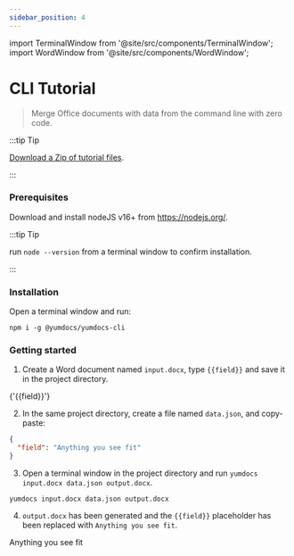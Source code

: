 ```yaml
---
sidebar_position: 4
---
```


import TerminalWindow from '@site/src/components/TerminalWindow';
import WordWindow from '@site/src/components/WordWindow';

# CLI Tutorial

> Merge Office documents with data from the command line with zero code.

:::tip Tip

[Download a Zip of tutorial files](./assets/04-cli-tutorial.zip).

:::

### Prerequisites

Download and install nodeJS v16+ from https://nodejs.org/.

:::tip Tip

run `node --version` from a terminal window to confirm installation.

:::

### Installation

Open a terminal window and run:

<TerminalWindow>

```
npm i -g @yumdocs/yumdocs-cli
```

</TerminalWindow>

### Getting started

1) Create a Word document named `input.docx`, type `{{field}}` and save it in the project directory.

<WordWindow title="input.docx">
{'{{field}}'}
</WordWindow>

2) In the same project directory, create a file named `data.json`, and copy-paste:

```json showLineNumbers title=data.json
{
  "field": "Anything you see fit"
}
```

3) Open a terminal window in the project directory and run `yumdocs input.docx data.json output.docx`.

<TerminalWindow>

```
yumdocs input.docx data.json output.docx
```

</TerminalWindow>

4) `output.docx` has been generated and the `{{field}}` placeholder has been replaced with `Anything you see fit`.

<WordWindow title="output.docx">
Anything you see fit
</WordWindow>